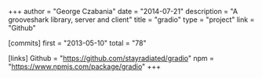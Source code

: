 +++
author = "George Czabania"
date = "2014-07-21"
description = "A grooveshark library, server and client"
title = "gradio"
type = "project"
link = "Github"

[commits]
  first = "2013-05-10"
  total = "78"

[links]
  Github = "https://github.com/stayradiated/gradio"
  npm = "https://www.npmjs.com/package/gradio"
+++

